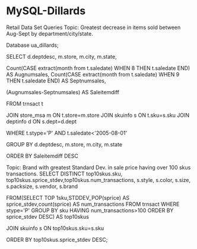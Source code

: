 # MySQL-Dillards
Retail Data Set Queries  Topic: Greatest decrease in items sold between Aug-Sept by department/city/state.

Database ua_dillards;

SELECT d.deptdesc, m.store, m.city, m.state,

Count(CASE extract(month from t.saledate) WHEN 8 THEN t.saledate END) AS Augnumsales,
Count(CASE extract(month from t.saledate) WHEN 9 THEN t.saledate END) AS Septnumsales,

(Augnumsales-Septnumsales) AS Saleitemdiff

FROM trnsact t

JOIN store_msa m ON t.store=m.store 
JOIN skuinfo s ON t.sku=s.sku
JOIN deptinfo d ON s.dept=d.dept

WHERE t.stype='P' AND t.saledate<'2005-08-01'

GROUP BY d.deptdesc, m.store, m.city, m.state

ORDER BY Saleitemdiff DESC


 Topic: Brand with greatest Standard Dev. in sale price having  over 100 skus transactions. 
SELECT DISTINCT top10skus.sku, top10skus.sprice_stdev,top10skus.num_transactions, s.style, s.color, s.size, s.packsize, s.vendor, s.brand

FROM(SELECT TOP 1sku,STDDEV_POP(sprice) AS sprice_stdev,count(sprice) AS num_transactions
FROM trnsact
WHERE stype='P'
GROUP BY sku
HAVING num_transactions>100
ORDER BY sprice_stdev DESC) AS top10skus

JOIN skuinfo s
ON top10skus.sku=s.sku

ORDER BY top10skus.sprice_stdev DESC;



